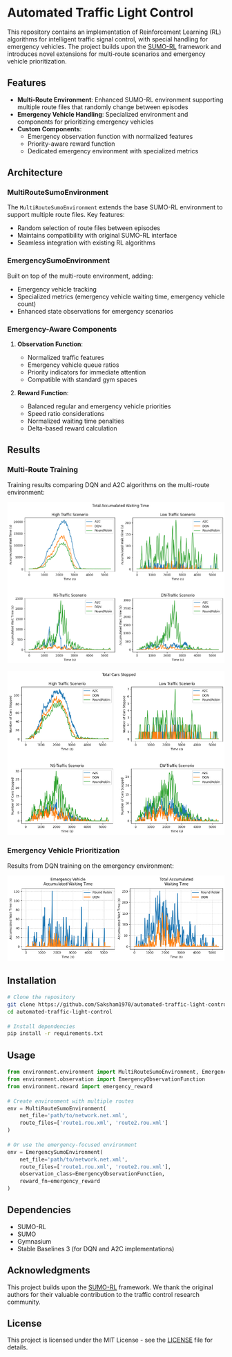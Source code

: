 # Automated Traffic Light Control

This repository contains an implementation of Reinforcement Learning (RL) algorithms for intelligent traffic signal control, with special handling for emergency vehicles. The project builds upon the [SUMO-RL](https://github.com/LucasAlegre/sumo-rl) framework and introduces novel extensions for multi-route scenarios and emergency vehicle prioritization.

## Features

- **Multi-Route Environment**: Enhanced SUMO-RL environment supporting multiple route files that randomly change between episodes
- **Emergency Vehicle Handling**: Specialized environment and components for prioritizing emergency vehicles
- **Custom Components**:
  - Emergency observation function with normalized features
  - Priority-aware reward function
  - Dedicated emergency environment with specialized metrics

## Architecture

### MultiRouteSumoEnvironment

The `MultiRouteSumoEnvironment` extends the base SUMO-RL environment to support multiple route files. Key features:
- Random selection of route files between episodes
- Maintains compatibility with original SUMO-RL interface
- Seamless integration with existing RL algorithms

### EmergencySumoEnvironment

Built on top of the multi-route environment, adding:
- Emergency vehicle tracking
- Specialized metrics (emergency vehicle waiting time, emergency vehicle count)
- Enhanced state observations for emergency scenarios

### Emergency-Aware Components

1. **Observation Function**:
   - Normalized traffic features
   - Emergency vehicle queue ratios
   - Priority indicators for immediate attention
   - Compatible with standard gym spaces

2. **Reward Function**:
   - Balanced regular and emergency vehicle priorities
   - Speed ratio considerations
   - Normalized waiting time penalties
   - Delta-based reward calculation

## Results

### Multi-Route Training

Training results comparing DQN and A2C algorithms on the multi-route environment:

![Multi-Route Wait Times](assets/multi_wait_times.png)

![Multi-Route Cars Stopped](assets/multi_cars_stopped.png)

### Emergency Vehicle Prioritization

Results from DQN training on the emergency environment:

![Emergency Wait Times](assets/emergency_wait_times.png)


## Installation

```bash
# Clone the repository
git clone https://github.com/Saksham1970/automated-traffic-light-control.git
cd automated-traffic-light-control

# Install dependencies
pip install -r requirements.txt
```

## Usage

```python
from environment.environment import MultiRouteSumoEnvironment, EmergencySumoEnvironment
from environment.observation import EmergencyObservationFunction
from environment.reward import emergency_reward

# Create environment with multiple routes
env = MultiRouteSumoEnvironment(
    net_file='path/to/network.net.xml',
    route_files=['route1.rou.xml', 'route2.rou.xml']
)

# Or use the emergency-focused environment
env = EmergencySumoEnvironment(
    net_file='path/to/network.net.xml',
    route_files=['route1.rou.xml', 'route2.rou.xml'],
    observation_class=EmergencyObservationFunction,
    reward_fn=emergency_reward
)
```

## Dependencies

- SUMO-RL
- SUMO
- Gymnasium
- Stable Baselines 3 (for DQN and A2C implementations)

## Acknowledgments

This project builds upon the [SUMO-RL](https://github.com/LucasAlegre/sumo-rl) framework. We thank the original authors for their valuable contribution to the traffic control research community.

## License

This project is licensed under the MIT License - see the [LICENSE](LICENSE) file for details.
